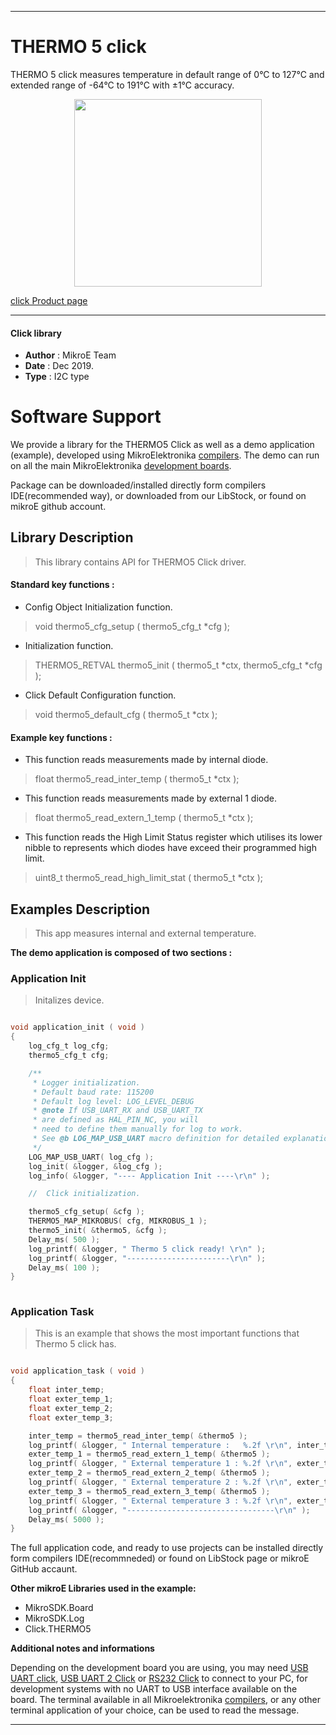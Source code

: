 
---
# THERMO 5 click

THERMO 5 click measures temperature in default range of 0°C to 127°C and extended range of -64°C to 191°C with ±1°C accuracy.

<p align="center">
  <img src="https://download.mikroe.com/images/click_for_ide/thermo5_click.png" height=300px>
</p>

[click Product page](https://www.mikroe.com/thermo-5-click)

---


#### Click library 

- **Author**        : MikroE Team
- **Date**          : Dec 2019.
- **Type**          : I2C type


# Software Support

We provide a library for the THERMO5 Click 
as well as a demo application (example), developed using MikroElektronika 
[compilers](https://shop.mikroe.com/compilers). 
The demo can run on all the main MikroElektronika [development boards](https://shop.mikroe.com/development-boards).

Package can be downloaded/installed directly form compilers IDE(recommended way), or downloaded from our LibStock, or found on mikroE github account. 

## Library Description

> This library contains API for THERMO5 Click driver.

#### Standard key functions :

- Config Object Initialization function.
> void thermo5_cfg_setup ( thermo5_cfg_t *cfg ); 
 
- Initialization function.
> THERMO5_RETVAL thermo5_init ( thermo5_t *ctx, thermo5_cfg_t *cfg );

- Click Default Configuration function.
> void thermo5_default_cfg ( thermo5_t *ctx );


#### Example key functions :
 
- This function reads measurements made by internal diode.
> float thermo5_read_inter_temp ( thermo5_t *ctx );

- This function reads measurements made by external 1 diode.
> float thermo5_read_extern_1_temp ( thermo5_t *ctx );

- This function reads the High Limit Status register which utilises its lower nibble to represents which diodes have exceed their programmed high limit.
> uint8_t thermo5_read_high_limit_stat ( thermo5_t *ctx );

## Examples Description

> This app measures internal and external temperature.

**The demo application is composed of two sections :**

### Application Init 

> Initalizes device.

```c

void application_init ( void )
{
    log_cfg_t log_cfg;
    thermo5_cfg_t cfg;

    /** 
     * Logger initialization.
     * Default baud rate: 115200
     * Default log level: LOG_LEVEL_DEBUG
     * @note If USB_UART_RX and USB_UART_TX 
     * are defined as HAL_PIN_NC, you will 
     * need to define them manually for log to work. 
     * See @b LOG_MAP_USB_UART macro definition for detailed explanation.
     */
    LOG_MAP_USB_UART( log_cfg );
    log_init( &logger, &log_cfg );
    log_info( &logger, "---- Application Init ----\r\n" );

    //  Click initialization.

    thermo5_cfg_setup( &cfg );
    THERMO5_MAP_MIKROBUS( cfg, MIKROBUS_1 );
    thermo5_init( &thermo5, &cfg );
    Delay_ms( 500 );
    log_printf( &logger, " Thermo 5 click ready! \r\n" );
    log_printf( &logger, "-----------------------\r\n" );
    Delay_ms( 100 );
}
  
```

### Application Task

> This is an example that shows the most important functions that Thermo 5 click has.

```c

void application_task ( void )
{
    float inter_temp;
    float exter_temp_1;
    float exter_temp_2;
    float exter_temp_3;

    inter_temp = thermo5_read_inter_temp( &thermo5 );
    log_printf( &logger, " Internal temperature :   %.2f \r\n", inter_temp );
    exter_temp_1 = thermo5_read_extern_1_temp( &thermo5 );
    log_printf( &logger, " External temperature 1 : %.2f \r\n", exter_temp_1 );
    exter_temp_2 = thermo5_read_extern_2_temp( &thermo5 );
    log_printf( &logger, " External temperature 2 : %.2f \r\n", exter_temp_2 );
    exter_temp_3 = thermo5_read_extern_3_temp( &thermo5 );
    log_printf( &logger, " External temperature 3 : %.2f \r\n", exter_temp_2 );
    log_printf( &logger, "---------------------------------\r\n" );
    Delay_ms( 5000 );
}


```

The full application code, and ready to use projects can be  installed directly form compilers IDE(recommneded) or found on LibStock page or mikroE GitHub accaunt.

**Other mikroE Libraries used in the example:** 

- MikroSDK.Board
- MikroSDK.Log
- Click.THERMO5

**Additional notes and informations**

Depending on the development board you are using, you may need 
[USB UART click](https://shop.mikroe.com/usb-uart-click), 
[USB UART 2 Click](https://shop.mikroe.com/usb-uart-2-click) or 
[RS232 Click](https://shop.mikroe.com/rs232-click) to connect to your PC, for 
development systems with no UART to USB interface available on the board. The 
terminal available in all Mikroelektronika 
[compilers](https://shop.mikroe.com/compilers), or any other terminal application 
of your choice, can be used to read the message.



---
